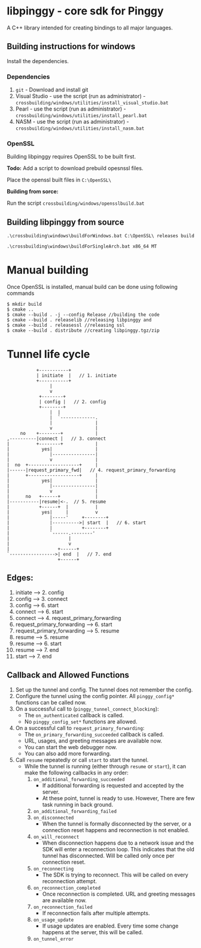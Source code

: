 # libpinggy - core sdk for Pinggy
A C++ library intended for creating bindings to all major languages.

## Building instructions for windows

Install the dependencies.

### Dependencies

1. `git` - Download and install git
2. Visual Studio - use the script (run as administrator) - `crossbuilding/windows/utilities/install_visual_studio.bat`
3. Pearl - use the script (run as administrator) - `crossbuilding/windows/utilities/install_pearl.bat`
4. NASM - use the script (run as administrator) - `crossbuilding/windows/utilities/install_nasm.bat`

### OpenSSL

Building libpinggy requires OpenSSL to be built first.

**Todo:** Add a script to download prebuild opesnssl files.

Place the openssl built files in `C:\OpenSSL\`

**Building from sorce:**

Run the script `crossbuilding/windows/opensslbuild.bat`

## Building  libpinggy from source


`.\crossbuilding\windows\buildForWindows.bat C:\OpenSSL\ releases build`

`.\crossbuilding\windows\buildForSingleArch.bat x86_64 MT`


# Manual building
Once OpenSSL is installed, manual build can be done using following commands
```
$ mkdir build
$ cmake ..
$ cmake --build . -j --config Release //building the code
$ cmake --build . releaselib //releasing libpinggy and
$ cmake --build . releasessl //releasing ssl
$ cmake --build . distribute //creating libpinggy.tgz/zip
```

# Tunnel life cycle

               +-----------+
               | initiate  |   // 1. initiate
               +-----------+
                    |
                    v
                +--------+
                | config |   // 2. config
                +--------+
                    |  |
                    |  `-------------.
                    |                |
                    v                |
         no    +--------+            |
    ,----------|connect |   // 3. connect
    |          +--------+            |
    |            yes|                |
    |               |----------------|
    |               v                |
    |  no  +-------------------+     |
    |------|request_primary_fwd|   // 4. request_primary_forwarding
    |      +-------------------+     |
    |            yes|                |
    |               |----------------|
    |               v                |
    |      no   +------+             |
    |-----------|resume|<-.  // 5. resume
    |           +------+  |          |
    |            yes|     |          v
    |               |-----'     +--------+
    |               |---------->| start  |   // 6. start
    |               |           +--------+
    |               `------.--------'
    |                      |
    |                      v
    |                  +------+
    `----------------->| end  |   // 7. end
                       +------+

## Edges:
   1. initiate --> 2. config
   2. config --> 3. connect
   2. config --> 6. start
   3. connect --> 6. start
   3. connect --> 4. request_primary_forwarding
   4. request_primary_forwarding --> 6. start
   4. request_primary_forwarding --> 5. resume
   5. resume --> 5. resume
   5. resume --> 6. start
   5. resume --> 7. end
   6. start --> 7. end

## Callback and Allowed Functions

1. Set up the tunnel and config. The tunnel does not remember the config.
2. Configure the tunnel using the config pointer. All `pinggy_config*` functions can be called now.
3. On a successful call to (`pinggy_tunnel_connect_blocking`):
    * The `on_authenticated` callback is called.
    * No `pinggy_config_set*` functions are allowed.
4. On a successful call to `request_primary_forwarding`:
    * The `on_primary_forwarding_succeeded` callback is called.
    * URL, usages, and greeting messages are available now.
    * You can start the web debugger now.
    * You can also add more forwarding.
5. Call `resume` repeatedly or call `start` to start the tunnel.
    * While the tunnel is running (either through `resume` or `start`), it can make the following callbacks in any order:
        1. `on_additional_forwarding_succeeded`
            * If additional forwarding is requested and accepted by the server.
            * At these point, tunnel is ready to use. However, There are few task running in back ground.
        2. `on_additional_forwarding_failed`
        3. `on_disconnected`
            * When the tunnel is formally disconnected by the server, or a connection reset happens and reconnection is not enabled.
        4. `on_will_reconnect`
            * When disconnection happens due to a network issue and the SDK will enter a reconnection loop. This indicates that the old tunnel has disconnected. Will be called only once per connection reset.
        5. `on_reconnecting`
            * The SDK is trying to reconnect. This will be called on every reconnection attempt.
        6. `on_reconnection_completed`
            * Once reconnection is completed. URL and greeting messages are available now.
        7. `on_reconnection_failed`
            * If reconnection fails after multiple attempts.
        8. `on_usage_update`
            * If usage updates are enabled. Every time some change happens at the server, this will be called.
        9. `on_tunnel_error`
